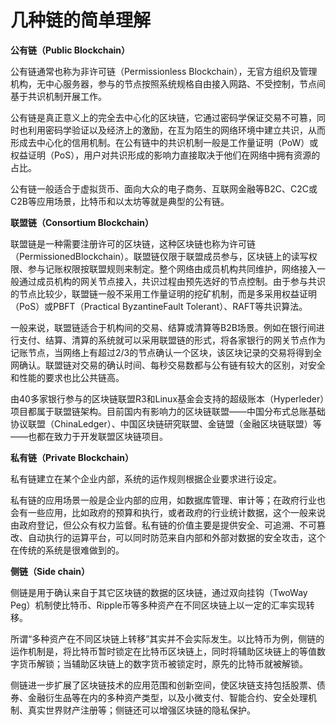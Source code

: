# 几种链的简单理解

**公有链（Public Blockchain）**

公有链通常也称为非许可链（Permissionless Blockchain），无官方组织及管理机构，无中心服务器，参与的节点按照系统规格自由接入网路、不受控制，节点间基于共识机制开展工作。

公有链是真正意义上的完全去中心化的区块链，它通过密码学保证交易不可篡，同时也利用密码学验证以及经济上的激励，在互为陌生的网络环境中建立共识，从而形成去中心化的信用机制。在公有链中的共识机制一般是工作量证明（PoW）或权益证明（PoS），用户对共识形成的影响力直接取决于他们在网络中拥有资源的占比。

公有链一般适合于虚拟货币、面向大众的电子商务、互联网金融等B2C、C2C或C2B等应用场景，比特币和以太坊等就是典型的公有链。

**联盟链（Consortium Blockchain）**

联盟链是一种需要注册许可的区块链，这种区块链也称为许可链（PermissionedBlockchain）。联盟链仅限于联盟成员参与，区块链上的读写权限、参与记账权限按联盟规则来制定。整个网络由成员机构共同维护，网络接入一般通过成员机构的网关节点接入，共识过程由预先选好的节点控制。由于参与共识的节点比较少，联盟链一般不采用工作量证明的挖矿机制，而是多采用权益证明（PoS）或PBFT（Practical ByzantineFault Tolerant）、RAFT等共识算法。

一般来说，联盟链适合于机构间的交易、结算或清算等B2B场景。例如在银行间进行支付、结算、清算的系统就可以采用联盟链的形式，将各家银行的网关节点作为记账节点，当网络上有超过2/3的节点确认一个区块，该区块记录的交易将得到全网确认。联盟链对交易的确认时间、每秒交易数都与公有链有较大的区别，对安全和性能的要求也比公共链高。

由40多家银行参与的区块链联盟R3和Linux基金会支持的超级账本（Hyperleder）项目都属于联盟链架构。目前国内有影响力的区块链联盟——中国分布式总账基础协议联盟（ChinaLedger）、中国区块链研究联盟、金链盟（金融区块链联盟）等——也都在致力于开发联盟区块链项目。

**私有链（Private Blockchain）**

私有链建立在某个企业内部，系统的运作规则根据企业要求进行设定。

私有链的应用场景一般是企业内部的应用，如数据库管理、审计等；在政府行业也会有一些应用，比如政府的预算和执行，或者政府的行业统计数据，这个一般来说由政府登记，但公众有权力监督。私有链的价值主要是提供安全、可追溯、不可篡改、自动执行的运算平台，可以同时防范来自内部和外部对数据的安全攻击，这个在传统的系统是很难做到的。

**侧链（Side chain）**

侧链是用于确认来自于其它区块链的数据的区块链，通过双向挂钩（TwoWay Peg）机制使比特币、Ripple币等多种资产在不同区块链上以一定的汇率实现转移。

所谓“多种资产在不同区块链上转移”其实并不会实际发生。以比特币为例，侧链的运作机制是，将比特币暂时锁定在比特币区块链上，同时将辅助区块链上的等值数字货币解锁；当辅助区块链上的数字货币被锁定时，原先的比特币就被解锁。

侧链进一步扩展了区块链技术的应用范围和创新空间，使区块链支持包括股票、债券、金融衍生品等在内的多种资产类型，以及小微支付、智能合约、安全处理机制、真实世界财产注册等；侧链还可以增强区块链的隐私保护。
